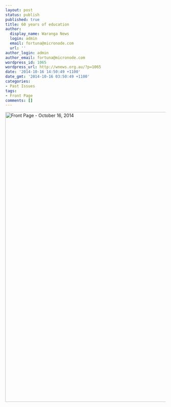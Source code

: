 ```yaml
---
layout: post
status: publish
published: true
title: 60 years of education
author:
  display_name: Waranga News
  login: admin
  email: fortuna@micronode.com
  url: ''
author_login: admin
author_email: fortuna@micronode.com
wordpress_id: 1065
wordpress_url: http://wnews.org.au/?p=1065
date: '2014-10-16 14:50:49 +1100'
date_gmt: '2014-10-16 03:50:49 +1100'
categories:
- Past Issues
tags:
- Front Page
comments: []
---
```

<p><a href="http://wnews.org.au/wp-content/uploads/2014/10/wnews20141016P01.pdf"><img class="alignnone size-full wp-image-1063" alt="Front Page - October 16, 2014" src="http://wnews.org.au/wp-content/uploads/2014/10/wnews20141016P01.jpg" width="624" height="907" /></a></p>
